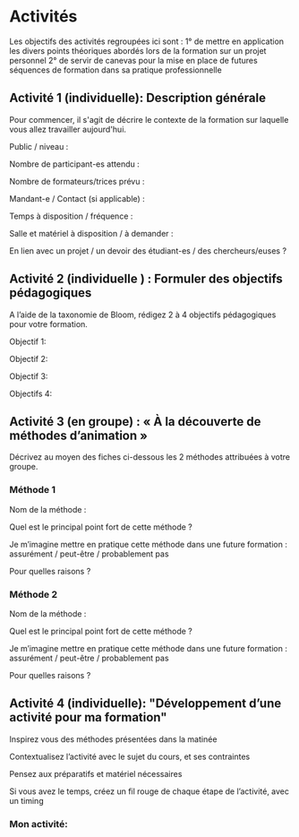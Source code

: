 # Activités

Les objectifs des activités regroupées ici sont :
1° de mettre en application les divers points théoriques abordés lors de la formation sur un projet personnel
2° de servir de canevas pour la mise en place de futures séquences de formation dans sa pratique professionnelle

## Activité 1 (individuelle): Description générale

Pour commencer, il s'agit de décrire le contexte de la formation sur laquelle vous allez travailler aujourd'hui. 

Public / niveau :


Nombre de participant-es attendu :


Nombre de formateurs/trices prévu :


Mandant-e / Contact (si applicable) :


Temps à disposition / fréquence :


Salle et matériel à disposition / à demander :


En lien avec un projet / un devoir des étudiant-es / des chercheurs/euses ?





## Activité 2 (individuelle ) : Formuler des objectifs pédagogiques

A l’aide de la taxonomie de Bloom, rédigez 2 à 4 objectifs pédagogiques pour votre formation.

Objectif 1:


Objectif 2: 


Objectif 3:


Objectifs 4:



## Activité 3 (en groupe) : « À la découverte de méthodes d’animation »

Décrivez au moyen des fiches ci-dessous les 2 méthodes attribuées à votre groupe.

### Méthode 1

Nom de la méthode :


Quel est le principal point fort de cette méthode ?


Je m’imagine mettre en pratique cette méthode dans une future formation : assurément / peut-être / probablement pas


Pour quelles raisons ?




     
     
### Méthode 2

Nom de la méthode :


Quel est le principal point fort de cette méthode ?


Je m’imagine mettre en pratique cette méthode dans une future formation : assurément / peut-être / probablement pas


Pour quelles raisons ?
     
     
     
     
     

## Activité 4 (individuelle): "Développement d’une activité pour ma formation"

Inspirez vous des méthodes présentées dans la matinée

Contextualisez l’activité avec le sujet du cours, et ses contraintes

Pensez aux préparatifs et matériel nécessaires

Si vous avez le temps, créez un fil rouge de chaque étape de l’activité, avec un timing

### Mon activité: 































